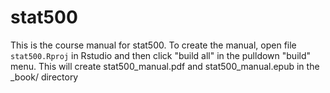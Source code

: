 # stat500

This is the course manual for stat500.  To create the manual, open
file ```stat500.Rproj``` in Rstudio and then click "build all" in the
pulldown "build" menu.  This will create stat500_manual.pdf and
stat500_manual.epub in the _book/ directory
